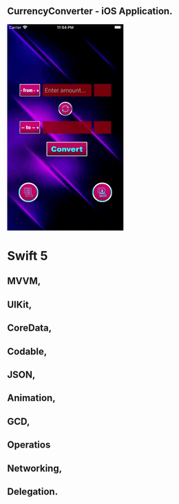 
## CurrencyConverter - iOS Application.

![alt text](Presentation.gif)

# Swift 5
## MVVM,
## UIKit, 
## CoreData, 
## Codable, 
## JSON,
## Animation, 
## GCD,
## Operatios
## Networking, 
## Delegation.


